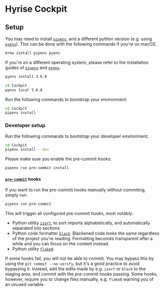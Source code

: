 # Hyrise Cockpit

## Setup

You may need to install [`pipenv`](https://github.com/pypa/pipenv#installation), and a different python version (e.g. using [`pyenv`](https://github.com/pyenv/pyenv#installation)).
This can be done with the following commands if you're on macOS.

```bash
brew install pipenv pyenv
```

If you're on a different operating system, please refer to the installation guides of [`pipenv`](https://github.com/pypa/pipenv#installation) and [`pyenv`](https://github.com/pyenv/pyenv#installation).

```bash
pyenv install 3.6.8

cd Cockpit
pyenv local 3.6.8
```

Run the following commands to bootstrap your environment.

```bash
cd Cockpit
pipenv install
```

### Developer setup

Run the following commands to bootstrap your developer environment.

```bash
cd Cockpit
pipenv install --dev
```

Please make sure you enable the pre-commit hooks:

```bash
pipenv run pre-commit install
```

#### [`pre-commit`](https://github.com/pre-commit/pre-commit) hooks

If you want to run the pre-commit hooks manually without commiting, simply run:

```bash
pipenv run pre-commit
```

This will trigger all configured pre-commit hooks, most notably:

- Python utility [`isort`](https://github.com/timothycrosley/isort), to sort imports alphabetically, and automatically separated into sections.
- Python code formatter [`black`](https://github.com/psf/black).
  Blackened code looks the same regardless of the project you're reading.
  Formatting becomes transparent after a while and you can focus on the content instead.
- Python utility [`flake8`](https://github.com/PyCQA/flake8).

If some hooks fail, you will not be able to commit.
You may bypass this by using the `git commit --no-verify`, but it's a good practice to avoid bypassing it.
Instead, add the edits made by e.g. `isort` or `black` to the staging area, and commit with the pre-commit hooks passing.
Some hooks, however, require you to change files manually, e.g. `flake8` warning you of an unused variable.


